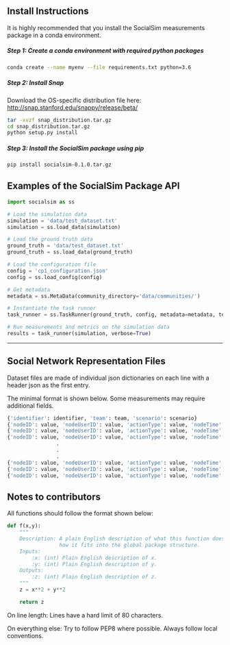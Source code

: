 ## Install Instructions
It is highly recommended that you install the SocialSim measurements package in a conda environment.

##### Step 1: Create a conda environment with required python packages 
``` bash
conda create --name myenv --file requirements.txt python=3.6
```

##### Step 2: Install Snap

Download the OS-specific distribution file here: http://snap.stanford.edu/snappy/release/beta/ 
``` bash
tar -xvzf snap_distribution.tar.gz
cd snap_distribution.tar.gz
python setup.py install
```
##### Step 3: Install the SocialSim package using pip
``` bash
pip install socialsim-0.1.0.tar.gz
```
## Examples of the SocialSim Package API

```python
import socialsim as ss

# Load the simulation data
simulation = 'data/test_dataset.txt'
simulation = ss.load_data(simulation)

# Load the ground truth data
ground_truth = 'data/test_dataset.txt'
ground_truth = ss.load_data(ground_truth)

# Load the configuration file 
config = 'cp1_configuration.json'
config = ss.load_config(config)

# Get metadata
metadata = ss.MetaData(community_directory='data/communities/')

# Instantiate the task runner 
task_runner = ss.TaskRunner(ground_truth, config, metadata=metadata, test=True)

# Run measurements and metrics on the simulation data
results = task_runner(simulation, verbose=True)
```
_______________________________________________________________________________

## Social Network Representation Files

Dataset files are made of individual json dictionaries on each line with a
header json as the first entry. 

The minimal format is shown below. Some measurements may require additional 
fields.

```python
{'identifier': identifier, 'team': team, 'scenario': scenario}
{'nodeID': value, 'nodeUserID': value, 'actionType': value, 'nodeTime': value, 'platform': platform}
{'nodeID': value, 'nodeUserID': value, 'actionType': value, 'nodeTime': value, 'platform': platform}
{'nodeID': value, 'nodeUserID': value, 'actionType': value, 'nodeTime': value, 'platform': platform}
                .                                                               .
                .                                                               .
                .                                                               .
{'nodeID': value, 'nodeUserID': value, 'actionType': value, 'nodeTime': value, 'platform': platform}
{'nodeID': value, 'nodeUserID': value, 'actionType': value, 'nodeTime': value, 'platform': platform}
{'nodeID': value, 'nodeUserID': value, 'actionType': value, 'nodeTime': value, 'platform': platform}
```

## Notes to contributors

All functions should follow the format shown below:

```python
def f(x,y):
    """
    Description: A plain English description of what this function does and
                 how it fits into the global package structure.
    Inputs:
        :x: (int) Plain English description of x.
        :y: (int) Plain English description of y.
    Outputs:
        :z: (int) Plain English description of z.
    """
    z = x**2 + y**2

    return z
```

On line length: Lines have a hard limit of 80 characters.

On everything else: Try to follow PEP8 where possible. Always follow local
conventions.
